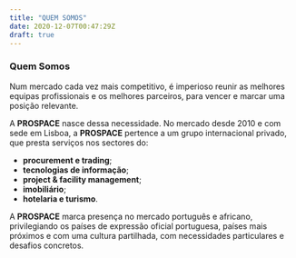 ```yaml
---
title: "QUEM SOMOS"
date: 2020-12-07T00:47:29Z
draft: true
---
```

<h3 style="line-weight:300;">Quem Somos</h3>

Num mercado cada vez mais competitivo, é imperioso reunir as melhores equipas profissionais e os melhores parceiros, para vencer e marcar uma posição relevante. 

A <strong>PROSPACE</strong> nasce dessa necessidade. No mercado desde 2010 e com sede em Lisboa, a <strong>PROSPACE</strong> pertence a um grupo internacional privado, que presta serviços nos sectores do:

* <strong>procurement e trading</strong>;
* <strong>tecnologias de informação</strong>;
* <strong>project & facility management</strong>;
* <strong>imobiliário</strong>;
* <strong>hotelaria e turismo</strong>.

A <strong>PROSPACE</strong> marca presença no mercado português e africano, privilegiando os países de expressão oficial portuguesa, países mais próximos e com uma cultura partilhada, com necessidades particulares e desafios concretos.
